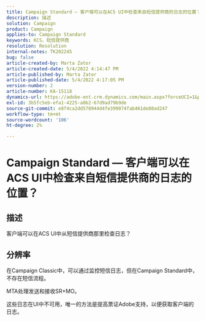 ```yaml
---
title: Campaign Standard — 客户端可以在ACS UI中检查来自短信提供商的日志的位置？
description: 描述
solution: Campaign
product: Campaign
applies-to: Campaign Standard
keywords: KCS，短信提供商
resolution: Resolution
internal-notes: TK202245
bug: false
article-created-by: Marta Zator
article-created-date: 5/4/2022 4:14:47 PM
article-published-by: Marta Zator
article-published-date: 5/4/2022 4:17:05 PM
version-number: 2
article-number: KA-15118
dynamics-url: https://adobe-ent.crm.dynamics.com/main.aspx?forceUCI=1&pagetype=entityrecord&etn=knowledgearticle&id=95fdfd4c-c5cb-ec11-a7b5-6045bd00d4f5
exl-id: 3b5fc5eb-efa1-4225-a8b2-67d9ad79b9de
source-git-commit: e8f4ca2dd578944d4fe399074fab461de88ad247
workflow-type: tm+mt
source-wordcount: '106'
ht-degree: 2%

---
```


# Campaign Standard — 客户端可以在ACS UI中检查来自短信提供商的日志的位置？

## 描述


客户端可以在ACS UI中从短信提供商那里检查日志？


## 分辨率


在Campaign Classic中，可以通过监控短信日志，但在Campaign Standard中，不存在短信流程。

MTA处理发送和接收SR+MO。

这些日志在UI中不可用，唯一的方法是提高票证Adobe支持，以便获取客户端的日志。
